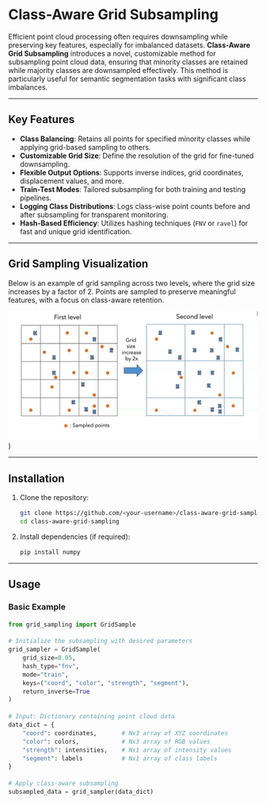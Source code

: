 # Class-Aware Grid Subsampling

Efficient point cloud processing often requires downsampling while preserving key features, especially for imbalanced datasets. **Class-Aware Grid Subsampling** introduces a novel, customizable method for subsampling point cloud data, ensuring that minority classes are retained while majority classes are downsampled effectively. This method is particularly useful for semantic segmentation tasks with significant class imbalances.

---

## Key Features

- **Class Balancing**: Retains all points for specified minority classes while applying grid-based sampling to others.
- **Customizable Grid Size**: Define the resolution of the grid for fine-tuned downsampling.
- **Flexible Output Options**: Supports inverse indices, grid coordinates, displacement values, and more.
- **Train-Test Modes**: Tailored subsampling for both training and testing pipelines.
- **Logging Class Distributions**: Logs class-wise point counts before and after subsampling for transparent monitoring.
- **Hash-Based Efficiency**: Utilizes hashing techniques (`FNV` or `ravel`) for fast and unique grid identification.

---

## Grid Sampling Visualization

Below is an example of grid sampling across two levels, where the grid size increases by a factor of 2. Points are sampled to preserve meaningful features, with a focus on class-aware retention.

![Grid Sampling Visualization](Class-Aware-Grid-Subsampling.jpeg)
 )

---

## Installation

1. Clone the repository:
    ```bash
    git clone https://github.com/<your-username>/class-aware-grid-sampling.git
    cd class-aware-grid-sampling
    ```

2. Install dependencies (if required):
    ```bash
    pip install numpy
    ```

---

## Usage

### Basic Example
```python
from grid_sampling import GridSample

# Initialize the subsampling with desired parameters
grid_sampler = GridSample(
    grid_size=0.05, 
    hash_type="fnv", 
    mode="train", 
    keys=("coord", "color", "strength", "segment"),
    return_inverse=True
)

# Input: Dictionary containing point cloud data
data_dict = {
    "coord": coordinates,       # Nx3 array of XYZ coordinates
    "color": colors,            # Nx3 array of RGB values
    "strength": intensities,    # Nx1 array of intensity values
    "segment": labels           # Nx1 array of class labels
}

# Apply class-aware subsampling
subsampled_data = grid_sampler(data_dict)
